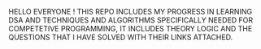 HELLO EVERYONE ! THIS REPO INCLUDES MY PROGRESS IN LEARNING DSA AND TECHNIQUES AND ALGORITHMS SPECIFICALLY NEEDED FOR COMPETETIVE PROGRAMMING, IT INCLUDES THEORY LOGIC AND THE
 QUESTIONS THAT I HAVE SOLVED WITH THEIR LINKS ATTACHED.

